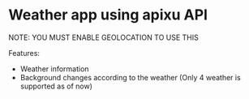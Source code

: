 # Weather app using apixu API

NOTE: YOU MUST ENABLE GEOLOCATION TO USE THIS

Features:
+ Weather information
+ Background changes according to the weather (Only 4 weather is supported as of now)
